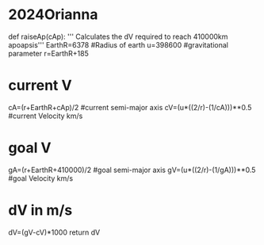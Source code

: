 # 2024Orianna

def raiseAp(cAp):
  ''' Calculates the dV required to reach 410000km apoapsis'''
  EarthR=6378  #Radius of earth
  u=398600 #gravitational parameter
  r=EarthR+185

  # current V

  cA=(r+EarthR+cAp)/2 #current semi-major axis
  cV=(u*((2/r)-(1/cA)))**0.5 #current Velocity km/s

  # goal V
  gA=(r+EarthR+410000)/2 #goal semi-major axis
  gV=(u*((2/r)-(1/gA)))**0.5 #goal Velocity km/s

  # dV in m/s
  dV=(gV-cV)*1000
  return dV
